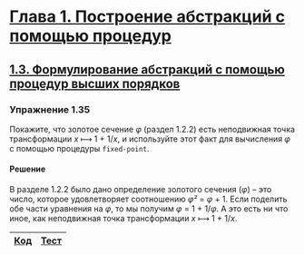 # [Глава 1. Построение абстракций с помощью процедур](index.md#Глава-1-Построение-абстракций-с-помощью-процедур)
## [1.3. Формулирование абстракций с помощью процедур высших порядков](index.md#13-Формулирование-абстракций-с-помощью-процедур-высших-порядков)

### Упражнение 1.35
Покажите, что золотое сечение _φ_ (раздел 1.2.2) есть неподвижная точка
трансформации _x_ ⟼ 1 + 1/_x_, и используйте этот факт для вычисления _φ_ с
помощью процедуры `fixed-point`.

#### Решение
В разделе 1.2.2 было дано определение золотого сечения (_φ_) – это число, которое
удовлетворяет соотношению _φ²_ = _φ_ + 1. Если поделить обе части уравнения на _φ_,
то мы получим _φ_ = 1 + 1/_φ_. А это есть ни что иное, как неподвижная точка
трансформации _x_ ⟼ 1 + 1/_x_.

[Код](../../src/chapter01/exercise_1_35.rkt) | [Тест](../../test/chapter01/test_exercise_1_35.rkt)
--- | ---
